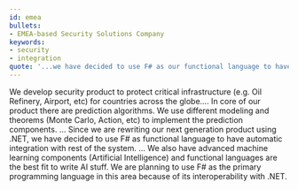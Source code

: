 ```yaml
---
id: emea
bullets:
- EMEA-based Security Solutions Company
keywords:
- security
- integration
quote: '...we have decided to use F# as our functional language to have automatic integration with rest of the system...'
---
```

We develop security product to protect critical infrastructure (e.g. Oil Refinery, Airport, etc) for countries across
the globe.... In core of our product there are prediction algorithms. We use different modeling and theorems
(Monte Carlo, Action, etc) to implement the prediction components. ... Since we are rewriting our next generation product
using .NET, we have decided to use F# as functional language to  have automatic integration with rest of the system. ... We
also have advanced machine learning components (Artificial Intelligence) and functional languages are the
best fit to write AI stuff. We are planning to use F# as the primary programming language in this
area because of its interoperability with .NET.
